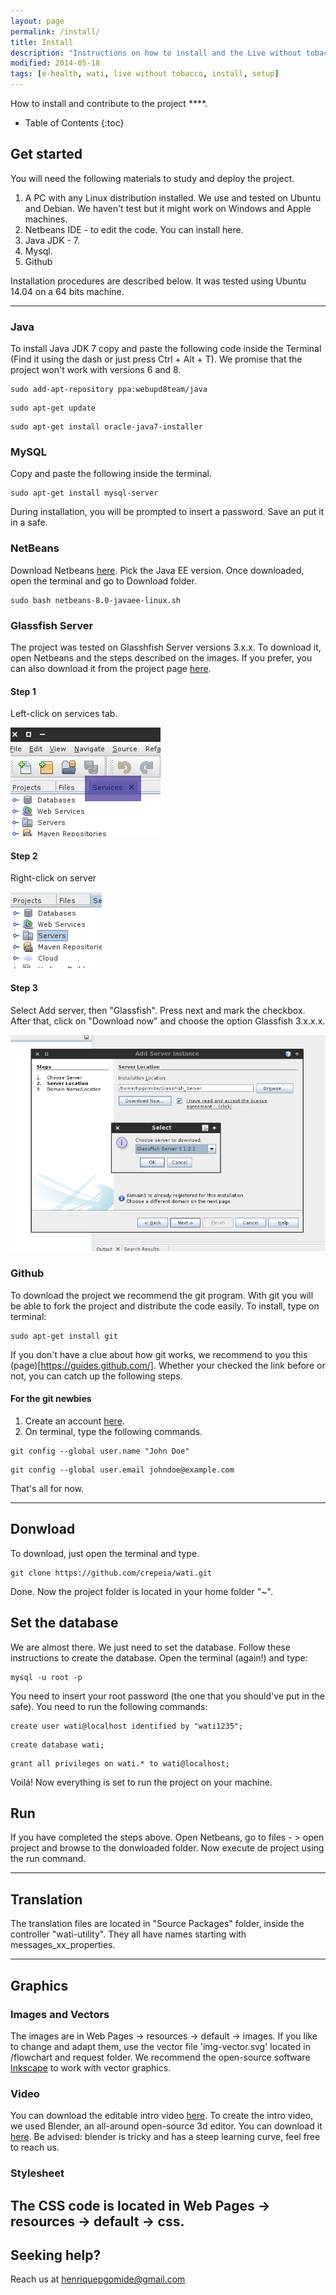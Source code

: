 ```yaml
---
layout: page
permalink: /install/
title: Install
description: "Instructions on how to install and the Live without tobacco intervention."
modified: 2014-05-18
tags: [e-health, wati, live without tobacco, install, setup]
---
```


How to install and contribute to the project ****. 

* Table of Contents
{:toc}

## Get started

You will need the following materials to study and deploy the project.

1. A PC with any Linux distribution installed. We use and tested on Ubuntu and Debian. We haven't test but it might work on Windows and Apple machines.
2. Netbeans IDE - to edit the code. You can install here.
3. Java JDK - 7.
4. Mysql.
5. Github

Installation procedures are described below. It was tested using Ubuntu 14.04 on a 64 bits machine.

---

### Java

To install Java JDK 7 copy and paste the following code inside the Terminal (Find it using the dash or just press Ctrl + Alt + T). We promise that the project won't work with versions 6 and 8. 

```
sudo add-apt-repository ppa:webupd8team/java
```

```
sudo apt-get update
```

```
sudo apt-get install oracle-java7-installer 
```

### MySQL

Copy and paste the following inside the terminal.

```
sudo apt-get install mysql-server
```

During installation, you will be prompted to insert a password. Save an put it in a safe.


### NetBeans

Download Netbeans [here](https://netbeans.org/downloads/). Pick the Java EE version. Once downloaded, open the terminal and go to Download folder.

```
sudo bash netbeans-8.0-javaee-linux.sh 
```


### Glassfish Server
The project was tested on Glasshfish Server versions 3.x.x. To download it, open Netbeans and the steps described on the images. If you prefer, you can also download it from the project page [here](https://glassfish.java.net/).

#### Step 1
Left-click on services tab.

![Figure 1 - Servers tab](/images/fig1.png)

#### Step 2
Right-click on server

![Figure 2 - Servers tab](/images/fig2.png)

#### Step 3
Select Add server, then "Glassfish". Press next and mark the checkbox. After that, click on "Download now" and choose the option Glassfish 3.x.x.x.

![Figure 3 - Servers tab](/images/fig3.png)

### Github

To download the project we recommend the git program. With git you will be able to fork the project and distribute the code easily. To install, type on terminal:

```
sudo apt-get install git
```

If you don't have a clue about how git works, we recommend to you this (page)[https://guides.github.com/]. Whether your checked the link before or not, you can catch up the following steps.

#### For the git newbies
1. Create an account [here](https://www.github/join).
2. On terminal, type the following commands.

```
git config --global user.name "John Doe"
```

```
git config --global user.email johndoe@example.com
```

That's all for now.

---

## Donwload

To download, just open the terminal and type.

```
git clone https://github.com/crepeia/wati.git
```

Done. Now the project folder is located in your home folder "~".

## Set the database

We are almost there. We just need to set the database. Follow these instructions to create the database. Open the terminal (again!) and type:

```
mysql -u root -p
```

You need to insert your root password (the one that you should've put in the safe). You need to run the following commands:

```
create user wati@localhost identified by "wati1235";
```

```
create database wati;
```

```
grant all privileges on wati.* to wati@localhost;
```

Voilá! Now everything is set to run the project on your machine. 


## Run

If you have completed the steps above. Open Netbeans, go to files - > open project and browse to the donwloaded folder. Now execute de project using the run command.

---

## Translation

The translation files are located in "Source Packages" folder, inside the controller "wati-utility". They all have names starting with messages_xx_properties.

---


## Graphics

### Images and Vectors
The images are in Web Pages -> resources -> default -> images. If you like to change and adapt them, use the vector file 'img-vector.svg' located in /flowchart and request folder. We recommend the open-source software [Inkscape](http://www.inkscape.org/en/) to work with vector graphics.

### Video
You can download the editable intro video [here](http://www.blendswap.com/blends/view/71482). To create the intro video, we used Blender, an all-around open-source 3d editor. You can download it [here](http://www.blender.org/). Be advised: blender is tricky and has a steep learning curve, feel free to reach us.

### Stylesheet
The CSS code is located in Web Pages -> resources -> default -> css.
---

## Seeking help?

Reach us at henriquepgomide@gmail.com


